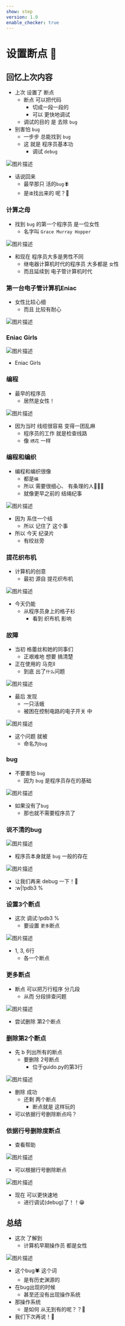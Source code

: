 ```yaml
---
show: step
version: 1.0
enable_checker: true
---
```


# 设置断点 🥊

## 回忆上次内容

- 上次 设置了 断点
	- 断点 可以把代码 
		- 切成一段一段的 
		- 可以 更快地调试
  - 调试的目的 是 去除 `bug`
- 别害怕 `bug`
  - 一步步 总能找到 `bug` 
  - 这 就是 程序员基本功
	- 调试 `debug` 

![图片描述](https://doc.shiyanlou.com/courses/uid1190679-20210220-1613775864374)

- 话说回来 
	- 最早那只 活的`bug`🪰
	- 是`谁`找出来的 呢？🤔

### 计算之母

- 找到 `bug` 的第一个程序员 是一位女性
	- 名字叫 `Grace Murray Hopper`

![图片描述](https://doc.shiyanlou.com/courses/uid1190679-20210811-1628645970342)

- 和现在 程序员大多是男性不同
	- 继电器计算机时代的程序员 大多都是  `女`性
	- 而且延续到 电子管计算机时代

### 第一台电子管计算机Eniac

- 女性比较心细
	- 而且 比较有耐心

![图片描述](https://doc.shiyanlou.com/courses/uid1190679-20220928-1664364729621)

### Eniac Girls

![图片描述](https://doc.shiyanlou.com/courses/uid1190679-20231031-1698741626103)

-  Eniac Girls

### 编程

- 最早的程序员
	- 居然是女性！

![图片描述](https://doc.shiyanlou.com/courses/uid1190679-20231031-1698744349845)

- 因为当时 线缆很容易 变得一团乱麻
	- 程序员的工作 就是检查线路
	- 像 `绣花` 一样

### 编程和编织

- 编程和编织很像
	- 都是`编`
	- 所以 需要很细心、 有条理的人👩🏼‍🦱
	- 就像更早之前的 结绳纪事

![图片描述](https://doc.shiyanlou.com/courses/uid1190679-20231022-1697941531867)

- 因为 系住一个结
	- 所以 记住了 这个事
- 所以 今天 纪录片
	- 有绞丝旁

### 提花织布机

- 计算机的创意 
	- 最初 源自 提花织布机

![图片描述](https://doc.shiyanlou.com/courses/uid1190679-20220927-1664229114586)

- 今天仍能 
	- 从程序员身上的格子衫
		- 看到 织布机 影响

### 故障

- 当初 格蕾丝和她的同事们 
	- 正艰难地 想要 搞清楚
- 正在使用的 马克II 
	- 到底 出了`什么`问题

![图片描述](https://doc.shiyanlou.com/courses/uid1190679-20210916-1631788883985)

- 最后 发现
	- 一只活蛾 
	- 被困在控制电路的电子开关 中

![图片描述](https://doc.shiyanlou.com/courses/uid1190679-20230531-1685514354044)

- 这个问题 就被 
	- 命名为`bug`

### bug

- 不要害怕 `bug`
	- 因为 `bug` 是程序员存在的基础

![图片描述](https://doc.shiyanlou.com/courses/uid1190679-20230531-1685514839103)

- 如果没有了`bug`
	- 那也就不需要程序员了

### 说不清的bug

![图片描述](https://doc.shiyanlou.com/courses/uid1190679-20230531-1685514872422)

- 程序员本身就是 `bug` 一般的存在 

![图片描述](https://doc.shiyanlou.com/courses/uid1190679-20230227-1677498225167)

- 让我们再来 debug 一下！🐥
- :w|!pdb3 %

### 设置3个断点

- 这次 调试:!pdb3 %
	- 要设置 `更多`断点

![图片描述](https://doc.shiyanlou.com/courses/uid1190679-20220916-1663320478722)

- 1, 3, 6行
	- 各一个断点

### 更多断点

- 断点 可以把万行程序 分几段
	- 从而 分段排查问题

![图片描述](https://doc.shiyanlou.com/courses/uid1190679-20220916-1663320754424)

- 尝试删除 第2个断点

### 删除第2个断点

- 先 b 列出所有的断点
	- 要删除 2号断点
		- 位于guido.py的第3行

![图片描述](https://doc.shiyanlou.com/courses/uid1190679-20220916-1663320815015)

- 删除 成功
	- 还剩 两个断点
		- 断点就是 这样玩的
- 可以依据行号删除断点吗？

### 依据行号删除度断点

- 查看帮助

![图片描述](https://doc.shiyanlou.com/courses/uid1190679-20231108-1699433014013)

- 可以根据行号删除断点

![图片描述](https://doc.shiyanlou.com/courses/uid1190679-20231108-1699433031822)

- 现在 可以更快速地 
	- 进行调试(debug)了！！😁

## 总结

- 这次 了解到 
	- 计算机早期操作员 都是女性

![图片描述](https://doc.shiyanlou.com/courses/uid1190679-20231031-1698745117237)

- 这个bug🕷 这个词
	- 是有历史渊源的
- 在bug出现的时候
	- 甚至还没有出现操作系统
- 那操作系统 
	- 是如何 从无到有的呢？？🤔
- 我们下次再说！👋